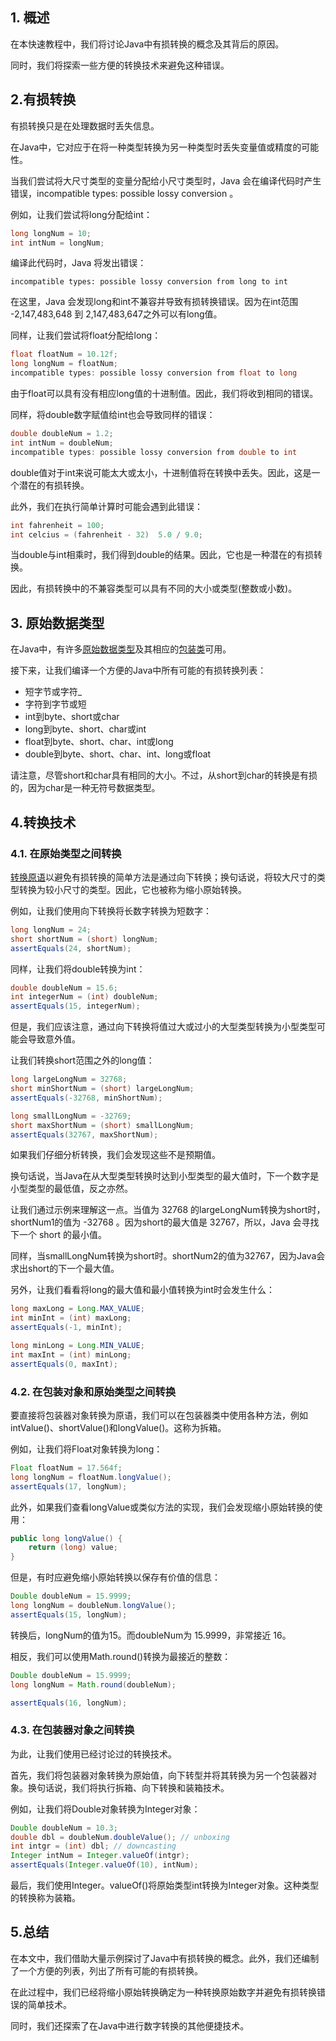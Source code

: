 ## 1. 概述

在本快速教程中，我们将讨论Java中有损转换的概念及其背后的原因。

同时，我们将探索一些方便的转换技术来避免这种错误。

## 2.有损转换

有损转换只是在处理数据时丢失信息。


在Java中，它对应于在将一种类型转换为另一种类型时丢失变量值或精度的可能性。

当我们尝试将大尺寸类型的变量分配给小尺寸类型时，Java 会在编译代码时产生错误，incompatible types: possible lossy conversion 。

例如，让我们尝试将long分配给int：

```java
long longNum = 10;
int intNum = longNum;
```

编译此代码时，Java 将发出错误：

```shell
incompatible types: possible lossy conversion from long to int
```

在这里，Java 会发现long和int不兼容并导致有损转换错误。因为在int范围 -2,147,483,648 到 2,147,483,647之外可以有long值。

同样，让我们尝试将float分配给long：

```java
float floatNum = 10.12f;
long longNum = floatNum;
incompatible types: possible lossy conversion from float to long
```

由于float可以具有没有相应long值的十进制值。因此，我们将收到相同的错误。

同样，将double数字赋值给int也会导致同样的错误：

```java
double doubleNum = 1.2;
int intNum = doubleNum;
incompatible types: possible lossy conversion from double to int
```

double值对于int来说可能太大或太小，十进制值将在转换中丢失。因此，这是一个潜在的有损转换。

此外，我们在执行简单计算时可能会遇到此错误：

```java
int fahrenheit = 100;
int celcius = (fahrenheit - 32)  5.0 / 9.0;
```

当double与int相乘时，我们得到double的结果。因此，它也是一种潜在的有损转换。

因此，有损转换中的不兼容类型可以具有不同的大小或类型(整数或小数)。


## 3. 原始数据类型

在Java中，有许多[原始数据类型](https://www.baeldung.com/java-primitives)及其相应的[包装类](https://www.baeldung.com/java-wrapper-classes)可用。

接下来，让我们编译一个方便的Java中所有可能的有损转换列表：

-   短字节或字符_
-   字符到字节或短
-   int到byte、short或char
-   long到byte、short、char或int
-   float到byte、short、char、int或long
-   double到byte、short、char、int、long或float

请注意，尽管short和char具有相同的大小。不过，从short到char的转换是有损的，因为char是一种无符号数据类型。

## 4.转换技术

### 4.1. 在原始类型之间转换

[转换原语](https://www.baeldung.com/java-primitive-conversions)以避免有损转换的简单方法是通过向下转换；换句话说，将较大尺寸的类型转换为较小尺寸的类型。因此，它也被称为缩小原始转换。

例如，让我们使用向下转换将长数字转换为短数字：

```java
long longNum = 24;
short shortNum = (short) longNum;
assertEquals(24, shortNum);
```

同样，让我们将double转换为int：

```java
double doubleNum = 15.6;
int integerNum = (int) doubleNum;
assertEquals(15, integerNum);
```

但是，我们应该注意，通过向下转换将值过大或过小的大型类型转换为小型类型可能会导致意外值。

让我们转换short范围之外的long值：

```java
long largeLongNum = 32768; 
short minShortNum = (short) largeLongNum;
assertEquals(-32768, minShortNum);

long smallLongNum = -32769;
short maxShortNum = (short) smallLongNum;
assertEquals(32767, maxShortNum);
```

如果我们仔细分析转换，我们会发现这些不是预期值。

换句话说，当Java在从大型类型转换时达到小型类型的最大值时，下一个数字是小型类型的最低值，反之亦然。

让我们通过示例来理解这一点。当值为 32768 的largeLongNum转换为short时，shortNum1的值为 -32768 。因为short的最大值是 32767，所以，Java 会寻找下一个 short 的最小值。

同样，当smallLongNum转换为short时。shortNum2的值为32767，因为Java会求出short的下一个最大值。

另外，让我们看看将long的最大值和最小值转换为int时会发生什么：

```java
long maxLong = Long.MAX_VALUE; 
int minInt = (int) maxLong;
assertEquals(-1, minInt);

long minLong = Long.MIN_VALUE;
int maxInt = (int) minLong;
assertEquals(0, maxInt);
```

### 4.2. 在包装对象和原始类型之间转换

要直接将包装器对象转换为原语，我们可以在包装器类中使用各种方法，例如intValue()、shortValue()和longValue()。这称为拆箱。

例如，让我们将Float对象转换为long：

```java
Float floatNum = 17.564f;
long longNum = floatNum.longValue();
assertEquals(17, longNum);
```

此外，如果我们查看longValue或类似方法的实现，我们会发现缩小原始转换的使用：

```java
public long longValue() {
    return (long) value;
}
```

但是，有时应避免缩小原始转换以保存有价值的信息：

```java
Double doubleNum = 15.9999;
long longNum = doubleNum.longValue();
assertEquals(15, longNum);

```

转换后，longNum的值为15。而doubleNum为 15.9999，非常接近 16。

相反，我们可以使用Math.round()转换为最接近的整数：

```java
Double doubleNum = 15.9999;
long longNum = Math.round(doubleNum);

assertEquals(16, longNum);
```

### 4.3. 在包装器对象之间转换

为此，让我们使用已经讨论过的转换技术。

首先，我们将包装器对象转换为原始值，向下转型并将其转换为另一个包装器对象。换句话说，我们将执行拆箱、向下转换和装箱技术。

例如，让我们将Double对象转换为Integer对象：

```java
Double doubleNum = 10.3;
double dbl = doubleNum.doubleValue(); // unboxing
int intgr = (int) dbl; // downcasting
Integer intNum = Integer.valueOf(intgr);
assertEquals(Integer.valueOf(10), intNum);

```

最后，我们使用Integer。valueOf()将原始类型int转换为Integer对象。这种类型的转换称为装箱。

## 5.总结

在本文中，我们借助大量示例探讨了Java中有损转换的概念。此外，我们还编制了一个方便的列表，列出了所有可能的有损转换。

在此过程中，我们已经将缩小原始转换确定为一种转换原始数字并避免有损转换错误的简单技术。

同时，我们还探索了在Java中进行数字转换的其他便捷技术。